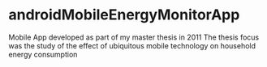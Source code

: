 # androidMobileEnergyMonitorApp
Mobile App developed as part of my master thesis in 2011
The thesis focus was the study of the effect of ubiquitous mobile technology on household energy consumption
